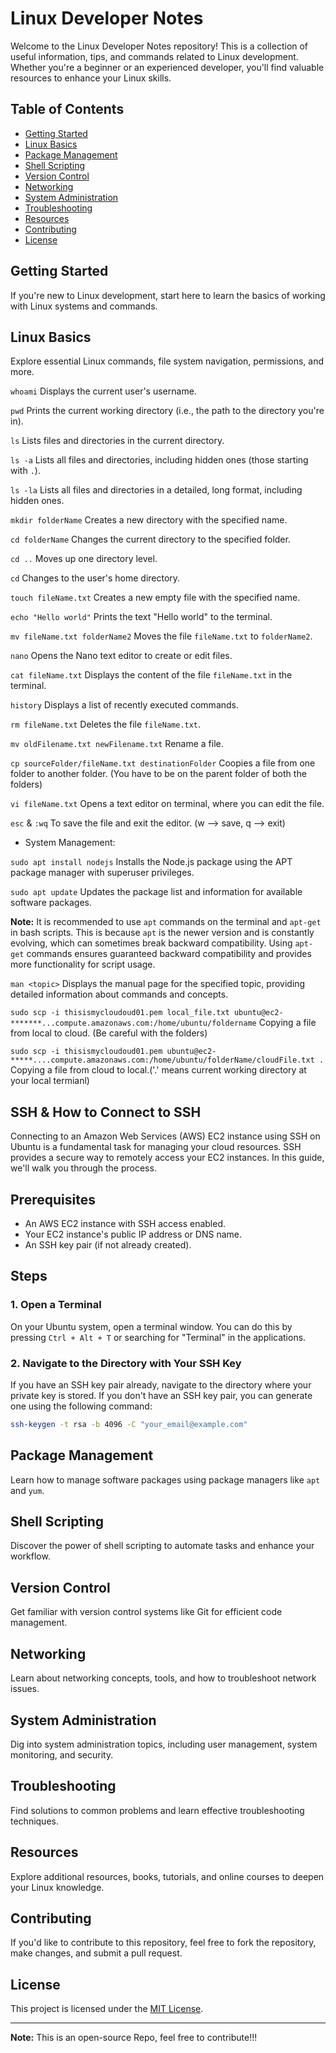 # Linux Developer Notes

Welcome to the Linux Developer Notes repository! This is a collection of useful information, tips, and commands related to Linux development. Whether you're a beginner or an experienced developer, you'll find valuable resources to enhance your Linux skills.

## Table of Contents

- [Getting Started](#getting-started)
- [Linux Basics](#linux-basics)
- [Package Management](#package-management)
- [Shell Scripting](#shell-scripting)
- [Version Control](#version-control)
- [Networking](#networking)
- [System Administration](#system-administration)
- [Troubleshooting](#troubleshooting)
- [Resources](#resources)
- [Contributing](#contributing)
- [License](#license)

## Getting Started

If you're new to Linux development, start here to learn the basics of working with Linux systems and commands.

## Linux Basics

Explore essential Linux commands, file system navigation, permissions, and more.



`whoami` Displays the current user's username.

`pwd` Prints the current working directory (i.e., the path to the directory you're in).

`ls` Lists files and directories in the current directory.

`ls -a` Lists all files and directories, including hidden ones (those starting with `.`).

`ls -la` Lists all files and directories in a detailed, long format, including hidden ones.

`mkdir folderName` Creates a new directory with the specified name.

`cd folderName` Changes the current directory to the specified folder.

`cd ..` Moves up one directory level.

`cd` Changes to the user's home directory.

`touch fileName.txt` Creates a new empty file with the specified name.

`echo "Hello world"` Prints the text "Hello world" to the terminal.

`mv fileName.txt folderName2` Moves the file `fileName.txt` to `folderName2`.

`nano` Opens the Nano text editor to create or edit files.

`cat fileName.txt` Displays the content of the file `fileName.txt` in the terminal.

`history` Displays a list of recently executed commands.

`rm fileName.txt` Deletes the file `fileName.txt`.

`mv oldFilename.txt newFilename.txt` Rename a file.

`cp sourceFolder/fileName.txt destinationFolder` Coopies a file from one folder to another folder. (You have to be on the parent folder of both the folders)

`vi fileName.txt` Opens a text editor on terminal, where you can edit the file.

`esc` & `:wq` To save the file and exit the editor. (w --> save, q --> exit)


- System Management:

`sudo apt install nodejs` Installs the Node.js package using the APT package manager with superuser privileges.

`sudo apt update` Updates the package list and information for available software packages.

**Note:** It is recommended to use `apt` commands on the terminal and `apt-get` in bash scripts. This is because `apt` is the newer version and is constantly evolving, which can sometimes break backward compatibility. Using `apt-get` commands ensures guaranteed backward compatibility and provides more functionality for script usage.

`man <topic>` Displays the manual page for the specified topic, providing detailed information about commands and concepts.

`sudo scp -i thisismycloudoud01.pem local_file.txt ubuntu@ec2-*******...compute.amazonaws.com:/home/ubuntu/foldername` Copying a file from local to cloud. (Be careful with the folders)

`sudo scp -i thisismycloudoud01.pem ubuntu@ec2-*****....compute.amazonaws.com:/home/ubuntu/folderName/cloudFile.txt .` Copying a file from cloud to local.('.' means current working directory at your local termianl)

## SSH & How to Connect to SSH

Connecting to an Amazon Web Services (AWS) EC2 instance using SSH on Ubuntu is a fundamental task for managing your cloud resources. SSH provides a secure way to remotely access your EC2 instances. In this guide, we'll walk you through the process.

## Prerequisites

- An AWS EC2 instance with SSH access enabled.
- Your EC2 instance's public IP address or DNS name.
- An SSH key pair (if not already created).

## Steps

### 1. Open a Terminal

On your Ubuntu system, open a terminal window. You can do this by pressing `Ctrl + Alt + T` or searching for "Terminal" in the applications.

### 2. Navigate to the Directory with Your SSH Key

If you have an SSH key pair already, navigate to the directory where your private key is stored. If you don't have an SSH key pair, you can generate one using the following command:

```bash
ssh-keygen -t rsa -b 4096 -C "your_email@example.com"
```
## Package Management

Learn how to manage software packages using package managers like `apt` and `yum`.

## Shell Scripting

Discover the power of shell scripting to automate tasks and enhance your workflow.

## Version Control

Get familiar with version control systems like Git for efficient code management.

## Networking

Learn about networking concepts, tools, and how to troubleshoot network issues.

## System Administration

Dig into system administration topics, including user management, system monitoring, and security.

## Troubleshooting

Find solutions to common problems and learn effective troubleshooting techniques.

## Resources

Explore additional resources, books, tutorials, and online courses to deepen your Linux knowledge.

## Contributing

If you'd like to contribute to this repository, feel free to fork the repository, make changes, and submit a pull request.

## License

This project is licensed under the [MIT License](LICENSE).

---

**Note:** This is an open-source Repo, feel free to contribute!!!
